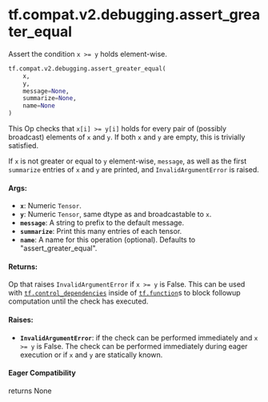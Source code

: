 <div itemscope itemtype="http://developers.google.com/ReferenceObject">
<meta itemprop="name" content="tf.compat.v2.debugging.assert_greater_equal" />
<meta itemprop="path" content="Stable" />
</div>

# tf.compat.v2.debugging.assert_greater_equal

Assert the condition `x >= y` holds element-wise.

``` python
tf.compat.v2.debugging.assert_greater_equal(
    x,
    y,
    message=None,
    summarize=None,
    name=None
)
```

<!-- Placeholder for "Used in" -->

This Op checks that `x[i] >= y[i]` holds for every pair of (possibly
broadcast) elements of `x` and `y`. If both `x` and `y` are empty, this is
trivially satisfied.

If `x` is not greater or equal to `y` element-wise, `message`, as well as the
first `summarize` entries of `x` and `y` are printed, and
`InvalidArgumentError` is raised.

#### Args:


* <b>`x`</b>:  Numeric `Tensor`.
* <b>`y`</b>:  Numeric `Tensor`, same dtype as and broadcastable to `x`.
* <b>`message`</b>: A string to prefix to the default message.
* <b>`summarize`</b>: Print this many entries of each tensor.
* <b>`name`</b>: A name for this operation (optional).  Defaults to
"assert_greater_equal".


#### Returns:

Op that raises `InvalidArgumentError` if `x >= y` is False. This can be
  used with <a href="../../../../tf/control_dependencies.md"><code>tf.control_dependencies</code></a> inside of <a href="../../../../tf/function.md"><code>tf.function</code></a>s to block
  followup computation until the check has executed.




#### Raises:


* <b>`InvalidArgumentError`</b>: if the check can be performed immediately and
  `x >= y` is False. The check can be performed immediately during eager
  execution or if `x` and `y` are statically known.

#### Eager Compatibility
returns None

